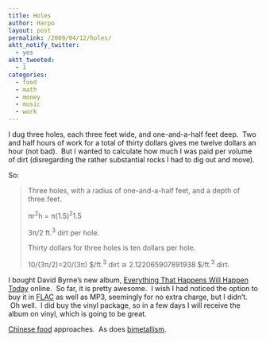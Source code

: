 ```yaml
---
title: Holes
author: Harpo
layout: post
permalink: /2009/04/12/holes/
aktt_notify_twitter:
  - yes
aktt_tweeted:
  - 1
categories:
  - food
  - math
  - money
  - music
  - work
---
```

I dug three holes, each three feet wide, and one-and-a-half feet deep.  Two and half hours of work for a total of thirty dollars gives me twelve dollars an hour (not bad).  But I wanted to calculate how much I was paid per volume of dirt (disregarding the rather substantial rocks I had to dig out and move).

So:

> Three holes, with a radius of one-and-a-half feet, and a depth of three feet.
> 
> πr<sup>2</sup>h = π(1.5)<sup>2</sup>1.5
> 
> 3π/2 ft.<sup>3</sup> dirt per hole.
> 
> Thirty dollars for three holes is ten dollars per hole.
> 
> 10/(3π/2)=20/(3π) $/ft.<sup>3</sup> dirt ≅ 2.122065907891938 $/ft.<sup>3</sup> dirt.

I bought David Byrne&#8217;s new album, <a href="http://everythingthathappens.com" target="_blank">Everything That Happens Will Happen Today</a> online.  So far, it is pretty awesome.  I wish I had noticed the option to buy it in <a href="http://flac.sourceforge.net/" target="_blank">FLAC</a> as well as MP3, seemingly for no extra charge, but I didn&#8217;t.  Oh well.  I did buy the vinyl package, so in a few days I will receive the album on vinyl, which is going to be great.

<a href="http://www.amherstarea.com/business/index.cfm/fa/showBusiness/CompanyID/90.cfm" target="_blank">Chinese food</a> approaches.  As does <a href="http://en.wikipedia.org/wiki/Bimetallism" target="_blank">bimetallism</a>.